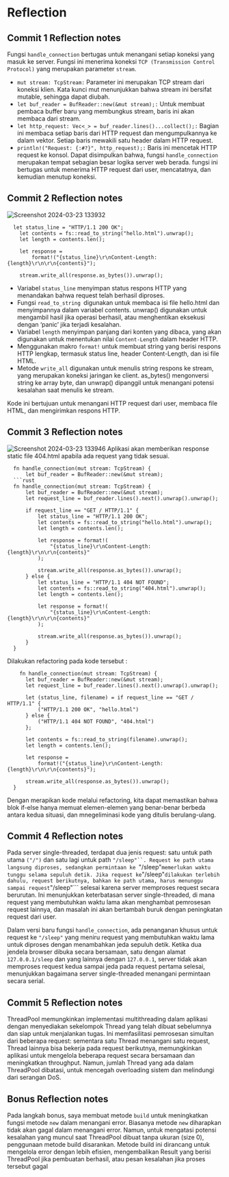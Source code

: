 # Reflection
## Commit 1 Reflection notes 
Fungsi ```handle_connection``` bertugas untuk menangani setiap koneksi yang masuk ke server. Fungsi ini menerima koneksi ```TCP (Transmission Control Protocol)``` yang merupakan parameter ```stream```.
  - ```mut stream: TcpStream:```
    Parameter ini merupakan TCP stream dari koneksi klien. Kata kunci mut menunjukkan bahwa stream ini bersifat mutable, sehingga dapat diubah. 
  - ```let buf_reader = BufReader::new(&mut stream);:```
    Untuk membuat pembaca buffer baru yang membungkus stream, baris ini akan membaca dari stream.
  - ```let http_request: Vec<_> = buf_reader.lines()...collect();:```
    Bagian ini membaca setiap baris dari HTTP request dan mengumpulkannya ke dalam vektor. Setiap baris mewakili satu header dalam HTTP request.
  - ```println!("Request: {:#?}", http_request);:```
    Baris ini mencetak HTTP request ke konsol.
Dapat disimpulkan bahwa, fungsi ```handle_connection``` merupakan tempat sebagian besar logika server web berada. fungsi ini bertugas untuk menerima HTTP request dari user, mencatatnya, dan kemudian menutup koneksi.

## Commit 2 Reflection notes
![Screenshot 2024-03-23 133932](https://github.com/hotchlck/advprog-modul6/assets/126342746/abf1ab8d-5862-4f59-ad4c-4b3596a15cb6)

```
  let status_line = "HTTP/1.1 200 OK"; 
    let contents = fs::read_to_string("hello.html").unwrap(); 
    let length = contents.len(); 
 
    let response = 
        format!("{status_line}\r\nContent-Length: 
{length}\r\n\r\n{contents}"); 
 
    stream.write_all(response.as_bytes()).unwrap();
```
  - Variabel ```status_line``` menyimpan status respons HTTP yang menandakan bahwa request telah berhasil diproses.
  - Fungsi ```read_to_string ```digunakan untuk membaca isi file hello.html dan menyimpannya dalam variabel contents. unwrap() digunakan untuk mengambil hasil jika operasi berhasil, atau menghentikan eksekusi dengan ‘panic’ jika terjadi kesalahan.
  - Variabel ```length``` menyimpan panjang dari konten yang dibaca, yang akan digunakan untuk menentukan nilai ```Content-Length``` dalam header HTTP.
  - Menggunakan makro ```format!``` untuk membuat string yang berisi respons HTTP lengkap, termasuk status line, header Content-Length, dan isi file HTML.
  - Metode ```write_all``` digunakan untuk menulis string respons ke stream, yang merupakan koneksi jaringan ke client. as_bytes() mengonversi string ke array byte, dan unwrap() dipanggil untuk menangani potensi kesalahan saat menulis ke stream.

Kode ini bertujuan  untuk menangani HTTP request dari user, membaca file HTML, dan mengirimkan respons HTTP.

## Commit 3 Reflection notes 
![Screenshot 2024-03-23 133946](https://github.com/hotchlck/advprog-modul6/assets/126342746/fa25c720-4963-4da5-a53a-324ad41b8da9)
Aplikasi akan memberikan response static file 404.html apabila ada request yang tidak sesuai. 
```
  fn handle_connection(mut stream: TcpStream) {
      let buf_reader = BufReader::new(&mut stream);
  ```rust
  fn handle_connection(mut stream: TcpStream) {
      let buf_reader = BufReader::new(&mut stream);
      let request_line = buf_reader.lines().next().unwrap().unwrap();
  
      if request_line == "GET / HTTP/1.1" {
          let status_line = "HTTP/1.1 200 OK";
          let contents = fs::read_to_string("hello.html").unwrap();
          let length = contents.len();
  
          let response = format!(
              "{status_line}\r\nContent-Length: {length}\r\n\r\n{contents}"
          );
  
          stream.write_all(response.as_bytes()).unwrap();
      } else {
          let status_line = "HTTP/1.1 404 NOT FOUND";
          let contents = fs::read_to_string("404.html").unwrap();
          let length = contents.len();
  
          let response = format!(
              "{status_line}\r\nContent-Length: {length}\r\n\r\n{contents}"
          );
  
          stream.write_all(response.as_bytes()).unwrap();
      }
  }
```
Dilakukan refactoring pada kode tersebut : 
```
    fn handle_connection(mut stream: TcpStream) {
      let buf_reader = BufReader::new(&mut stream);
      let request_line = buf_reader.lines().next().unwrap().unwrap();
  
      let (status_line, filename) = if request_line == "GET / HTTP/1.1" {
          ("HTTP/1.1 200 OK", "hello.html")
      } else {
          ("HTTP/1.1 404 NOT FOUND", "404.html")
      };
  
      let contents = fs::read_to_string(filename).unwrap();
      let length = contents.len();
  
      let response =
          format!("{status_line}\r\nContent-Length: {length}\r\n\r\n{contents}");
  
      stream.write_all(response.as_bytes()).unwrap();
  }
```
Dengan merapikan kode melalui refactoring, kita dapat memastikan bahwa blok if-else hanya memuat elemen-elemen yang benar-benar berbeda antara kedua situasi, dan mnegeliminasi kode yang ditulis berulang-ulang.

## Commit 4 Reflection notes 
Pada server single-threaded, terdapat dua jenis request: satu untuk path utama ```("/")``` dan satu lagi untuk path ```"/sleep"``. Request ke path utama langsung diproses, sedangkan permintaan ke ```"/sleep"``` memerlukan waktu tunggu selama sepuluh detik.
Jika request ke ```"/sleep"``` dilakukan terlebih dahulu, request berikutnya, bahkan ke path utama, harus menunggu sampai request ```"/sleep"``` selesai karena server memproses request secara berurutan. 
Ini menunjukkan keterbatasan server single-threaded, di mana request yang membutuhkan waktu lama akan menghambat pemrosesan request lainnya, dan masalah ini akan bertambah buruk dengan peningkatan request dari user.

Dalam versi baru fungsi ```handle_connection```, ada penanganan khusus untuk request ke ```"/sleep"``` yang meniru request yang membutuhkan waktu lama untuk diproses dengan menambahkan jeda sepuluh detik. 
Ketika dua jendela browser dibuka secara bersamaan, satu dengan alamat ```127.0.0.1/sleep``` dan yang lainnya dengan ```127.0.0.1```, server tidak akan memproses request kedua sampai jeda pada request pertama selesai, 
menunjukkan bagaimana server single-threaded menangani permintaan secara serial.

## Commit 5 Reflection notes
ThreadPool memungkinkan implementasi multithreading dalam aplikasi dengan menyediakan sekelompok Thread yang telah dibuat sebelumnya dan siap untuk menjalankan tugas. 
Ini memfasilitasi pemrosesan simultan dari beberapa request: sementara satu Thread menangani satu request, Thread lainnya bisa bekerja pada request berikutnya, 
memungkinkan aplikasi untuk mengelola beberapa request secara bersamaan dan meningkatkan throughput. 
Namun, jumlah Thread yang ada dalam ThreadPool dibatasi, untuk mencegah overloading sistem dan melindungi dari serangan DoS.

## Bonus Reflection notes
Pada langkah bonus, saya membuat metode ```build``` untuk meningkatkan fungsi metode ```new``` dalam menangani error. Biasanya metode ```new``` diharapkan tidak akan gagal dalam menangani error. 
Namun, untuk mengatasi potensi kesalahan yang muncul saat ThreadPool dibuat tanpa ukuran (size 0), penggunaan metode build disarankan.
Metode build ini dirancang untuk mengelola error dengan lebih efisien, mengembalikan Result yang berisi ThreadPool jika pembuatan berhasil, atau pesan kesalahan jika proses tersebut gagal
